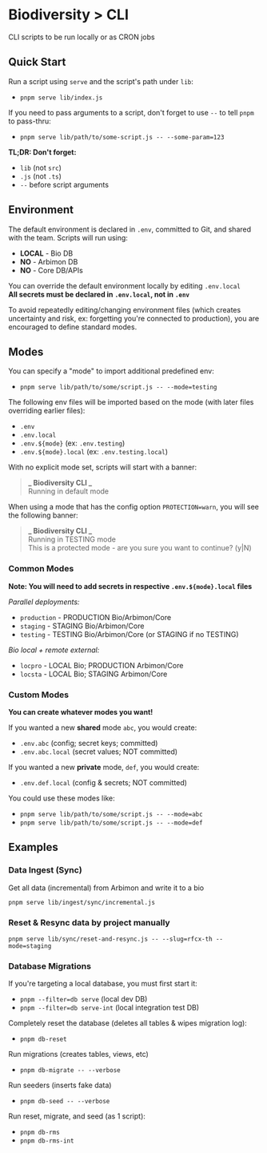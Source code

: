 # Biodiversity > CLI

CLI scripts to be run locally or as CRON jobs

## Quick Start

Run a script using `serve` and the script's path under `lib`:

- `pnpm serve lib/index.js`

If you need to pass arguments to a script, don't forget to use `--` to tell `pnpm` to pass-thru:

- `pnpm serve lib/path/to/some-script.js -- --some-param=123`

**TL;DR: Don't forget:**

- `lib` (not `src`)
- `.js` (not `.ts`)
- `--` before script arguments

## Environment

The default environment is declared in `.env`, committed to Git, and shared with the team. Scripts will run using:

- **LOCAL** - Bio DB
- **NO** - Arbimon DB
- **NO** - Core DB/APIs

You can override the default environment locally by editing `.env.local`  
**All secrets must be declared in `.env.local`, not in `.env`**

To avoid repeatedly editing/changing environment files (which creates uncertainty and risk, ex: forgetting you're connected to production), you are encouraged to define standard modes.

## Modes

You can specify a "mode" to import additional predefined env:

- `pnpm serve lib/path/to/some/script.js -- --mode=testing`

The following env files will be imported based on the mode (with later files overriding earlier files):

- `.env`
- `.env.local`
- `.env.${mode}` (ex: `.env.testing`)
- `.env.${mode}.local` (ex: `.env.testing.local`)

With no explicit mode set, scripts will start with a banner:

> **_ Biodiversity CLI _**  
> Running in default mode

When using a mode that has the config option `PROTECTION=warn`, you will see the following banner:

> **_ Biodiversity CLI _**  
> Running in TESTING mode  
> This is a protected mode - are you sure you want to continue? (y|N)

### Common Modes

**Note: You will need to add secrets in respective `.env.${mode}.local` files**

_Parallel deployments:_

- `production` - PRODUCTION Bio/Arbimon/Core
- `staging` - STAGING Bio/Arbimon/Core
- `testing` - TESTING Bio/Arbimon/Core (or STAGING if no TESTING)

_Bio local + remote external:_

- `locpro` - LOCAL Bio; PRODUCTION Arbimon/Core
- `locsta` - LOCAL Bio; STAGING Arbimon/Core

### Custom Modes

**You can create whatever modes you want!**

If you wanted a new **shared** mode `abc`, you would create:

- `.env.abc` (config; secret keys; committed)
- `.env.abc.local` (secret values; NOT committed)

If you wanted a new **private** mode, `def`, you would create:

- `.env.def.local` (config & secrets; NOT committed)

You could use these modes like:

- `pnpm serve lib/path/to/some/script.js -- --mode=abc`
- `pnpm serve lib/path/to/some/script.js -- --mode=def`

## Examples

### Data Ingest (Sync)

Get all data (incremental) from Arbimon and write it to a bio

```
pnpm serve lib/ingest/sync/incremental.js
```

### Reset & Resync data by project manually

```
pnpm serve lib/sync/reset-and-resync.js -- --slug=rfcx-th --mode=staging
```

### Database Migrations

If you're targeting a local database, you must first start it:

- `pnpm --filter=db serve` (local dev DB)
- `pnpm --filter=db serve-int` (local integration test DB)

Completely reset the database (deletes all tables & wipes migration log):

- `pnpm db-reset`

Run migrations (creates tables, views, etc)

- `pnpm db-migrate -- --verbose`

Run seeders (inserts fake data)

- `pnpm db-seed -- --verbose`

Run reset, migrate, and seed (as 1 script):

- `pnpm db-rms`
- `pnpm db-rms-int`

